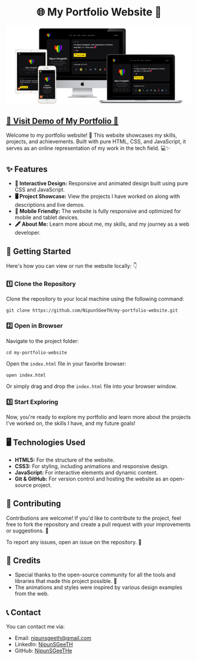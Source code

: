 
 <h1 align="center">🌐 My Portfolio Website 🚀</h1>

  <p align="center">
        <img src="https://github.com/NipunSGeeTH/github-readme-images-host/blob/main/my-portfolio-website/all-devices-white%20(1).png" alt="Portfolio Screenshot" width="700" />

    
  <h2>
  <a href="https://nipunsgeeth.github.io/my-portfolio-website/">🚀 Visit Demo of My Portfolio 🚀</a>
  </h2>
    </p>

   <p>Welcome to my portfolio website! 🚀 This website showcases my skills, projects, and achievements. Built with pure HTML, CSS, and JavaScript, it serves as an online representation of my work in the tech field. 💻✨</p>

  <h2>✨ Features</h2>
    <ul>
        <li><strong>🎨 Interactive Design:</strong> Responsive and animated design built using pure CSS and JavaScript.</li>
        <li><strong>🖥️ Project Showcase:</strong> View the projects I have worked on along with descriptions and live demos.</li>
        <li><strong>📱 Mobile Friendly:</strong> The website is fully responsive and optimized for mobile and tablet devices.</li>
        <li><strong>🖋️ About Me:</strong> Learn more about me, my skills, and my journey as a web developer.</li>
    </ul>

  <h2>🚀 Getting Started</h2>
    <p>Here's how you can view or run the website locally: 👇</p>
    <h3>1️⃣ Clone the Repository</h3>
    <p>Clone the repository to your local machine using the following command:</p>
    <pre><code>git clone https://github.com/NipunSGeeTH/my-portfolio-website.git</code></pre>

  <h3>2️⃣ Open in Browser</h3>
    <p>Navigate to the project folder:</p>
    <pre><code>cd my-portfolio-website</code></pre>
    <p>Open the <code>index.html</code> file in your favorite browser:</p>
    <pre><code>open index.html</code></pre>
    <p>Or simply drag and drop the <code>index.html</code> file into your browser window.</p>
    <h3>3️⃣ Start Exploring</h3>
    <p>Now, you're ready to explore my portfolio and learn more about the projects I've worked on, the skills I have, and my future goals!</p>

   <h2>🖥️ Technologies Used</h2>
    <ul>
        <li><strong>HTML5:</strong> For the structure of the website.</li>
        <li><strong>CSS3:</strong> For styling, including animations and responsive design.</li>
        <li><strong>JavaScript:</strong> For interactive elements and dynamic content.</li>
        <li><strong>Git & GitHub:</strong> For version control and hosting the website as an open-source project.</li>
    </ul>
    <h2>🌱 Contributing</h2>    <p>Contributions are welcome! If you'd like to contribute to the project, feel free to fork the repository and create a pull request with your improvements or suggestions. 🙏</p>
    <p>To report any issues, open an issue on the repository. 🚨</p> 

   <h2>🙏 Credits</h2>
   <ul>
        <li>Special thanks to the open-source community for all the tools and libraries that made this project possible. 🌟</li>
        <li>The animations and styles were inspired by various design examples from the web.</li>
    </ul>

  <h2>📞 Contact</h2>
    <p>You can contact me via:</p>
    <ul>
        <li>Email: <a href="nipunsgeeth@gmail.com">nipunsgeeth@gmail.com</a></li>
        <li>LinkedIn: <a href="https://lk.linkedin.com/in/NipunSGeeTH">NipunSGeeTH</a></li>
        <li>GitHub: <a href="https://github.com/NipunSGeeTH">NipunSGeeTHe</a></li>
    </ul>
